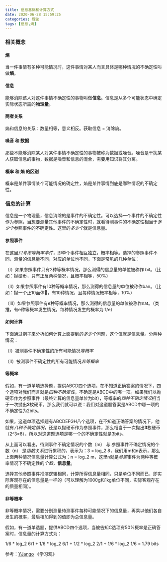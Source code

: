 ```yaml
---
title: 信息基础和计算方式
date: 2020-06-28 15:59:25
categories: 理论
tags: [信息,熵]
---
```


### 相关概念

#### 熵

当一件事情有多种可能情况时，这件事情对某人而言具体是哪种情况的不确定性叫做**熵**。

#### 信息

能够消除该人对这件事情不确定性的事物叫做**信息**。信息是从多个可能状态中确定实际状态所需的**物理量**。

#### 两者关系

熵和信息的关系：数量相等，意义相反。获取信息 = 消除熵。

#### 噪音 和 数据

那些不能够消除某人对某件事情不确定性的事物被称为数据或噪音。噪音是干扰某人获取信息的事物，数据是噪音和信息的混合，需要用知识将其分离。

#### 概率 和 熵 的区别

概率是某件事情某个可能情况的确定性，熵是某件事情到底是哪种情况的不确定性。

### 信息的计算

信息是一个物理量，信息消除的是事件的不确定性。可以选择一个事件的不确定性作为参照，当想要测量其他事件的不确定性时，就看待测事件的不确定性相当于*多少个*参照事件的不确定性。这里的*多少个*就是信息量。

#### 参照事件

在这里*只考虑等概率事件*，即单个事件相互独立，概率相等。选择的参照事件不同，测量的信息量不同，对应的单位也不同，下面是常见的几种单位：

（Ⅰ）如果参照事件只有2种等概率情况，那么测得的信息量的单位被称作 bit。（比如：抛硬币，只有正反两种情况，且概率相等，50%）

（Ⅱ）如果参照事件有10种等概率情况，那么测得的信息量的单位被称作ban。（比如：抛一个正10面体🎲，有10种情况，且每种情况概率相等，10%）

（Ⅲ）如果参照事件有e种等概率情况，那么测得的信息量的单位被称作nat。（类推，有e种等概率发生情况，每种情况发生的概率为 1/e）

#### 如何计算

下面通过例子来分析如何计算上面提到的*多少个*问题，这个值就是信息量。分两种情况：

（Ⅰ）被测事件不确定性的所有可能情况*等概率*

（Ⅱ）被测事件不确定性的所有可能情况*非等概率*

#### 等概率

假如，有一道单项选择题，提供ABCD四个选项，在不知道正确答案的情况下，四个选项对我们而言就是*四种不确定性*，不确定是ABCD中的哪一项。如果我们以抛硬币作为参照事件（最终计算的信息量单位为bit），等概率的*四种不确定情况*相当于一次抛出**2**枚硬币，那么我们就可以说：我们对这道题答案是ABCD中哪一项的不确定性为2bits。

如果，这道单项选择题有ABCDEFGH八个选项，在不知道正确答案的情况下，他就有*八种不确定情况*，还是以抛硬币作为参照事件，那么相当于一次抛出**3**枚硬币（2^3=8），所以对这道题选项是哪一个的不确定性就是3bits。

从上面可以看出，待测事件不确定情况的个数（m） 与 参照事件不确定情况的个数（n） 是*指数关系*进行累积的，表示为：3 = log_2 8，我们用m和n表示，那么上面两种情况信息量计算公式为：n = log_2 m，这里n就是*参照*事件为两种等概率情况下不确定性的*个数*，**信息量**。

选择其他参照事件推演逻辑相同，计算所得信息量相同，只是单位不同而已，即实际客观存在的信息量是一样的（可以理解为1000g和1kg单位不同，实际客观存在的质量相同）。

#### 非等概率

非等概率情况，需要分别测量待测事件每种可能情况下的信息量，再乘以他们各自发生的概率，最后相加得到的值即为总信息量。

假如，有一道单选题，提供ABCD四个选项，当被告知C选项有50%概率是正确答案时，信息量的计算方式为：

1/6 * log_2 6/1 + 1/6 * log_2 6/1 + 1/2 * log_2 2/1 + 1/6 * log_2 1/6 = 1.79 bits



参考：[YJango](https://www.zhihu.com/people/YJango)	《学习观》 





